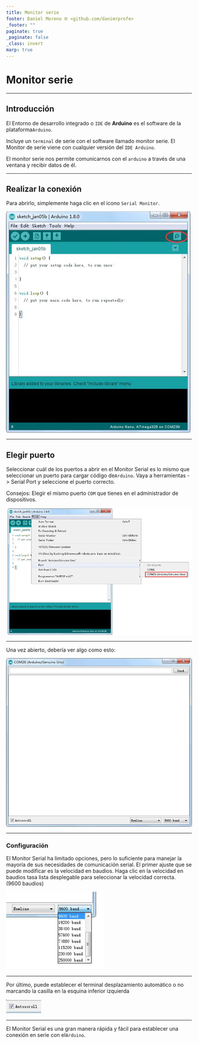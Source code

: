 ```yaml
---
title: Monitor serie
footer: Daniel Moreno 🌐 <github.com/danimrprofe>
_footer: ""
paginate: true
_paginate: false
_class: invert
marp: true
---
```


# Monitor serie

---

## Introducción

El Entorno de desarrollo integrado o ``IDE`` de **Arduino** es el software de la plataforma``Arduino``.

Incluye un `terminal` de serie con el software llamado  monitor serie. El Monitor de serie viene con cualquier versión del ``IDE Arduino``.

El monitor serie nos permite comunicarnos con el ``arduino`` a través de una ventana y recibir datos de él.

---

## Realizar la conexión

Para abrirlo, simplemente haga clic en el icono ``Serial Monitor``.

![imagen](media/image33.jpeg)

---

## Elegir puerto

Seleccionar cuál de los puertos a abrir en el Monitor Serial es lo mismo que seleccionar un puerto para cargar código de``Arduino``. Vaya a herramientas -> Serial Port y seleccione el puerto correcto.

Consejos: Elegir el mismo puerto ``COM`` que tienes en el administrador de dispositivos.

![imagen](media/image34.jpeg)

---

Una vez abierto, debería ver algo como esto:

![imagen](media/image35.jpeg)

---

### Configuración

El Monitor Serial ha limitado opciones, pero lo suficiente para manejar la mayoría de sus  necesidades de comunicación serial. El primer ajuste que se puede modificar es la velocidad  en baudios. Haga clic en la velocidad en baudios tasa lista desplegable para seleccionar la  velocidad correcta. (9600 baudios)

![imagen](media/image36.jpeg)

---

Por último, puede establecer el terminal desplazamiento automático o no marcando la casilla en la esquina inferior izquierda

![imagen](media/image37.jpeg)

---

El Monitor Serial es una gran manera rápida y fácil para establecer una conexión en serie con  el``Arduino``.
